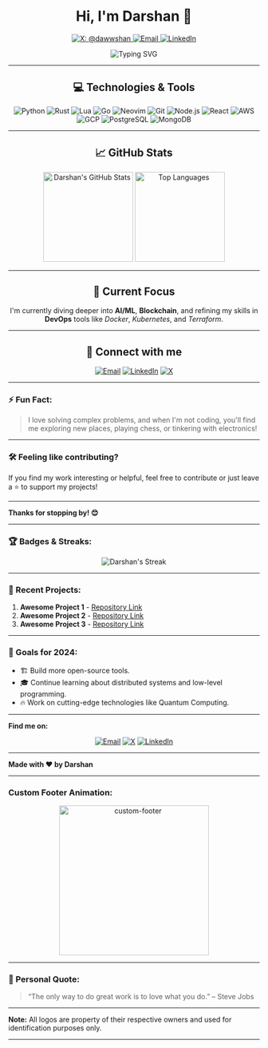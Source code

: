 
<h1 align="center">Hi, I'm Darshan 👋</h1>

<p align="center">
  <a href="https://x.com/dawwshan">
    <img src="https://img.shields.io/badge/X-@dawwshan-blue?style=for-the-badge&logo=x" alt="X: @dawwshan" />
  </a>
  <a href="mailto:d.awarewdev263@gmail.com">
    <img src="https://img.shields.io/badge/Email-d.awarewdev263@gmail.com-red?style=for-the-badge&logo=gmail" alt="Email" />
  </a>
  <a href="https://www.linkedin.com/in/darshanaware/">
    <img src="https://img.shields.io/badge/LinkedIn-Darshan-blue?style=for-the-badge&logo=linkedin" alt="LinkedIn" />
  </a>
</p>

<p align="center">
  <img src="https://readme-typing-svg.demolab.com?font=Fira+Code&size=20&duration=4000&pause=1000&color=36BCF7&width=435&lines=Developer+from+Mumbai+%F0%9F%8C%8D;I+%E2%9D%A4%EF%B8%8F+Open+Source+and+Tech;Always+Learning+New+Things;Building+Cool+Stuff+with+Code!" alt="Typing SVG">
</p>

---

<h2 align="center">💻 Technologies & Tools</h2>

<p align="center">
  <img src="https://img.shields.io/badge/Code-Python-blue?style=for-the-badge&logo=python&logoColor=white" alt="Python" />
  <img src="https://img.shields.io/badge/Code-Rust-black?style=for-the-badge&logo=rust&logoColor=white" alt="Rust" />
  <img src="https://img.shields.io/badge/Code-Lua-blue?style=for-the-badge&logo=lua&logoColor=white" alt="Lua" />
  <img src="https://img.shields.io/badge/Code-Go-00ADD8?style=for-the-badge&logo=go&logoColor=white" alt="Go" />
  <img src="https://img.shields.io/badge/Editor-Neovim-57A143?style=for-the-badge&logo=neovim&logoColor=white" alt="Neovim" />
  <img src="https://img.shields.io/badge/Tools-Git-F05032?style=for-the-badge&logo=git&logoColor=white" alt="Git" />
  <img src="https://img.shields.io/badge/Tools-Node.js-339933?style=for-the-badge&logo=nodedotjs&logoColor=white" alt="Node.js" />
  <img src="https://img.shields.io/badge/Framework-React-61DAFB?style=for-the-badge&logo=react&logoColor=white" alt="React" />
  <img src="https://img.shields.io/badge/Cloud-AWS-232F3E?style=for-the-badge&logo=amazonaws&logoColor=white" alt="AWS" />
  <img src="https://img.shields.io/badge/Cloud-GCP-4285F4?style=for-the-badge&logo=googlecloud&logoColor=white" alt="GCP" />
  <img src="https://img.shields.io/badge/DB-PostgreSQL-4169E1?style=for-the-badge&logo=postgresql&logoColor=white" alt="PostgreSQL" />
  <img src="https://img.shields.io/badge/DB-MongoDB-47A248?style=for-the-badge&logo=mongodb&logoColor=white" alt="MongoDB" />
</p>

---

<h2 align="center">📈 GitHub Stats</h2>

<div align="center">
  <img height="180em" src="https://github-readme-stats.vercel.app/api?username=darshanaware&show_icons=true&theme=radical" alt="Darshan's GitHub Stats" />
  <img height="180em" src="https://github-readme-stats.vercel.app/api/top-langs/?username=darshanaware&layout=compact&theme=radical" alt="Top Languages" />
</div>

---

<h2 align="center">🌱 Current Focus</h2>
<p align="center">
  I'm currently diving deeper into <strong>AI/ML</strong>, <strong>Blockchain</strong>, and refining my skills in <strong>DevOps</strong> tools like <em>Docker</em>, <em>Kubernetes</em>, and <em>Terraform</em>.
</p>

---

<h2 align="center">🤝 Connect with me</h2>
<p align="center">
  <a href="mailto:d.awarewdev263@gmail.com"><img src="https://img.shields.io/badge/Email-d.awarewdev263@gmail.com-red?style=for-the-badge&logo=gmail" alt="Email"></a>
  <a href="https://www.linkedin.com/in/darshanaware/"><img src="https://img.shields.io/badge/LinkedIn-Darshan-blue?style=for-the-badge&logo=linkedin" alt="LinkedIn"></a>
  <a href="https://x.com/dawwshan"><img src="https://img.shields.io/badge/X-@dawwshan-blue?style=for-the-badge&logo=x" alt="X"></a>
</p>

---

### ⚡ Fun Fact:
> I love solving complex problems, and when I'm not coding, you'll find me exploring new places, playing chess, or tinkering with electronics!

---

### 🛠️ Feeling like contributing?

If you find my work interesting or helpful, feel free to contribute or just leave a ⭐️ to support my projects!

---

**Thanks for stopping by! 😊**

---

### 🏆 Badges & Streaks:
<p align="center">
  <img src="https://github-readme-streak-stats.herokuapp.com/?user=darshanaware&theme=radical" alt="Darshan's Streak" />
</p>

---

### 🚀 Recent Projects:
<!-- Add images or links to highlight your latest projects -->
1. **Awesome Project 1** - [Repository Link](#)
2. **Awesome Project 2** - [Repository Link](#)
3. **Awesome Project 3** - [Repository Link](#)

---

### 🎯 Goals for 2024:
- 🏗️ Build more open-source tools.
- 🎓 Continue learning about distributed systems and low-level programming.
- 🔥 Work on cutting-edge technologies like Quantum Computing.

---

**Find me on:**  
<p align="center">
  <a href="mailto:d.awarewdev263@gmail.com"><img src="https://img.shields.io/badge/Email-d.awarewdev263@gmail.com-red?style=for-the-badge&logo=gmail" alt="Email"></a>
  <a href="https://x.com/dawwshan"><img src="https://img.shields.io/badge/X-@dawwshan-blue?style=for-the-badge&logo=x" alt="X"></a>
  <a href="https://www.linkedin.com/in/darshanaware/"><img src="https://img.shields.io/badge/LinkedIn-Darshan-blue?style=for-the-badge&logo=linkedin" alt="LinkedIn"></a>
</p>

---

**Made with ❤️ by Darshan**

---

### Custom Footer Animation:

<p align="center">
  <img src="https://github.com/DarshanAware/custom-footer-animation/blob/main/footer.gif" alt="custom-footer" width="300px" />
</p>

---

### 🎨 Personal Quote:
> “The only way to do great work is to love what you do.” – Steve Jobs

---

**Note:** All logos are property of their respective owners and used for identification purposes only.

---
